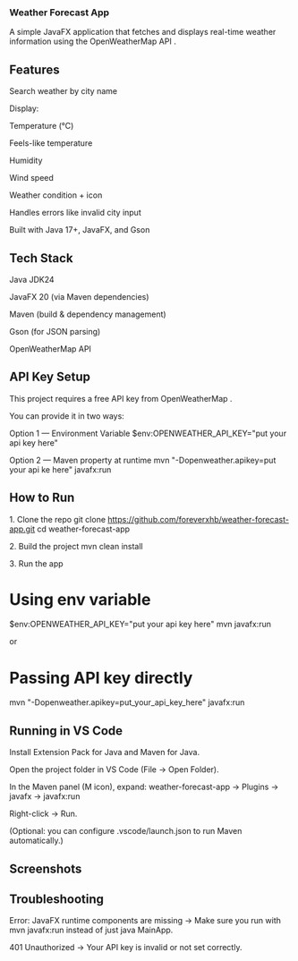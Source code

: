 ### Weather Forecast App

A simple JavaFX application that fetches and displays real-time weather information using the OpenWeatherMap API
.

## Features

Search weather by city name

Display:

Temperature (°C)

Feels-like temperature

Humidity

Wind speed

Weather condition + icon

Handles errors like invalid city input

Built with Java 17+, JavaFX, and Gson

## Tech Stack

Java JDK24

JavaFX 20 (via Maven dependencies)

Maven (build & dependency management)

Gson (for JSON parsing)

OpenWeatherMap API


## API Key Setup

This project requires a free API key from OpenWeatherMap
.

You can provide it in two ways:

Option 1 — Environment Variable 
$env:OPENWEATHER_API_KEY="put your api key here"

Option 2 — Maven property at runtime
mvn "-Dopenweather.apikey=put your api ke here" javafx:run

## How to Run
1️. Clone the repo
git clone https://github.com/foreverxhb/weather-forecast-app.git
cd weather-forecast-app

2️. Build the project
mvn clean install

3️. Run the app
# Using env variable
$env:OPENWEATHER_API_KEY="put your api key here"
mvn javafx:run


or

# Passing API key directly
mvn "-Dopenweather.apikey=put_your_api_key_here" javafx:run

## Running in VS Code

Install Extension Pack for Java and Maven for Java.

Open the project folder in VS Code (File → Open Folder).

In the Maven panel (M icon), expand:
weather-forecast-app → Plugins → javafx → javafx:run

Right-click → Run.

(Optional: you can configure .vscode/launch.json to run Maven automatically.)

## Screenshots


## Troubleshooting

Error: JavaFX runtime components are missing → Make sure you run with mvn javafx:run instead of just java MainApp.

401 Unauthorized → Your API key is invalid or not set correctly.

